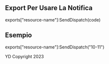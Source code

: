 ## Export Per Usare La Notifica

exports["resource-name"]:SendDispatch(code)

## Esempio

exports["resource-name"]:SendDispatch("10-11")

YD Copyright 2023